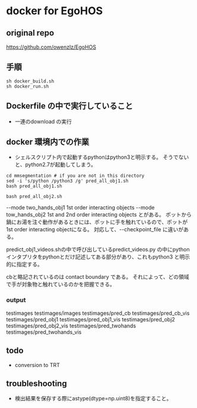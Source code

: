# docker for EgoHOS
## original repo
https://github.com/owenzlz/EgoHOS

## 手順
```commandline
sh docker_build.sh
sh docker_run.sh

```
## Dockerfile の中で実行していること
- 一連のdownload の実行

## docker 環境内での作業
- シェルスクリプト内で起動するpythonはpython3と明示する。
そうでないと、python2.7が起動してしまう。


```commandline
cd mmsegmentation # if you are not in this directory
sed -i 's/python /python3 /g' pred_all_obj1.sh
bash pred_all_obj1.sh

bash pred_all_obj2.sh

```

--mode two_hands_obj1 1st order interacting objects
--mode tow_hands_obj2 1st and 2nd order interacting objects
とがある。
ポットから鍋にお湯を注ぐ動作があるときには、ポットに手を触れているので、ポットが
1st order interacting objectになる。
対応して、--checkpoint_file に違いがある。


predict_obj1_videos.shの中で呼び出しているpredict_videos.py の中にpythonインタプリタをpythonとだけ記述してある部分があり、これもpython3 と明示的に指定する。


cbと略記されているのは
contact boundary である。
それによって、どの領域で手が対象物と触れているのかを把握できる。


### output 
testimages
testimages/images
testimages/pred_cb
testimages/pred_cb_vis
testimages/pred_obj1
testimages/pred_obj1_vis
testimages/pred_obj2
testimages/pred_obj2_vis
testimages/pred_twohands
testimages/pred_twohands_vis


## todo
- conversion to TRT

## troubleshooting
- 検出結果を保存する際にastype(dtype=np.uint8)を指定すること。
